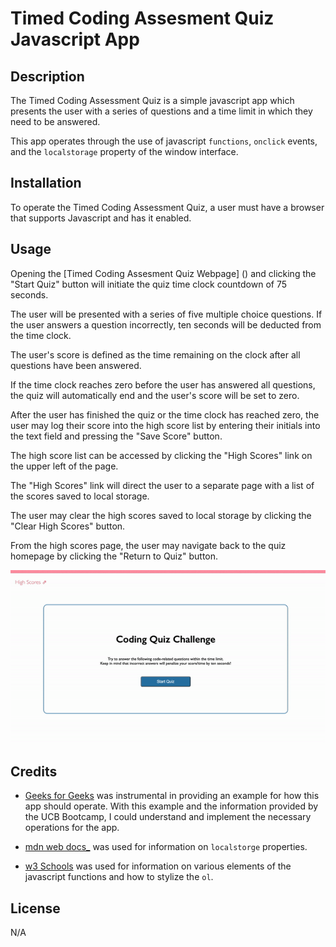 # Timed Coding Assesment Quiz Javascript App

## Description

The Timed Coding Assessment Quiz is a simple javascript app which presents the user with a series of questions and a time limit in which they need to be answered.

This app operates through the use of javascript <code>functions</code>, <code>onclick</code> events, and the <code>localstorage</code> property of the window interface.

## Installation

To operate the Timed Coding Assessment Quiz, a user must have a browser that supports Javascript and has it enabled.

## Usage

Opening the [Timed Coding Assesment Quiz Webpage] () and clicking the "Start Quiz" button will initiate the quiz time clock countdown of 75 seconds.

The user will be presented with a series of five multiple choice questions. If the user answers a question incorrectly, ten seconds will be deducted from the time clock.

The user's score is defined as the time remaining on the clock after all questions have been answered.

If the time clock reaches zero before the user has answered all questions, the quiz will automatically end and the user's score will be set to zero.

After the user has finished the quiz or the time clock has reached zero, the user may log their score into the high score list by entering their initials into the text field and pressing the "Save Score" button.

The high score list can be accessed by clicking the "High Scores" link on the upper left of the page.

The "High Scores" link will direct the user to a separate page with a list of the scores saved to local storage.

The user may clear the high scores saved to local storage by clicking the "Clear High Scores" button.

From the high scores page, the user may navigate back to the quiz homepage by clicking the "Return to Quiz" button.

<p align="center"><img src="./assets/timed_coding_assessment_quiz.gif" alt="Timed Coding Assessment Quiz"></p>

## Credits

* [Geeks for Geeks](https://www.geeksforgeeks.org/create-a-quiz-app-with-timer-using-html-css-and-javascript/) was instrumental in providing an example for how this app should operate. With this example and the information provided by the UCB Bootcamp, I could understand and implement the necessary operations for the app.

* [mdn web docs_](https://developer.mozilla.org/en-US/docs/Web/API/Window/localStorage) was used for information on <code>localstorge</code> properties.

* [w3 Schools](https://www.w3schools.com/) was used for information on various elements of the javascript functions and how to stylize the <code>ol</code>.

## License
N/A
